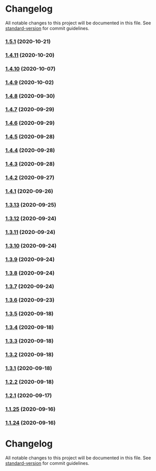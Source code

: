 # Changelog

All notable changes to this project will be documented in this file. See [standard-version](https://github.com/conventional-changelog/standard-version) for commit guidelines.

### [1.5.1](https://github.com/sergey-demidov/nuxt-i18n-easy/compare/v1.4.11...v1.5.1) (2020-10-21)

### [1.4.11](https://github.com/sergey-demidov/nuxt-i18n-easy/compare/v1.4.10...v1.4.11) (2020-10-20)

### [1.4.10](https://github.com/sergey-demidov/nuxt-i18n-easy/compare/v1.4.9...v1.4.10) (2020-10-07)

### [1.4.9](https://github.com/sergey-demidov/nuxt-i18n-easy/compare/v1.4.8...v1.4.9) (2020-10-02)

### [1.4.8](https://github.com/sergey-demidov/nuxt-i18n-easy/compare/v1.4.7...v1.4.8) (2020-09-30)

### [1.4.7](https://github.com/sergey-demidov/nuxt-i18n-easy/compare/v1.4.6...v1.4.7) (2020-09-29)

### [1.4.6](https://github.com/sergey-demidov/nuxt-i18n-easy/compare/v1.4.5...v1.4.6) (2020-09-29)

### [1.4.5](https://github.com/sergey-demidov/nuxt-i18n-easy/compare/v1.4.4...v1.4.5) (2020-09-28)

### [1.4.4](https://github.com/sergey-demidov/nuxt-i18n-easy/compare/v1.4.3...v1.4.4) (2020-09-28)

### [1.4.3](https://github.com/sergey-demidov/nuxt-i18n-easy/compare/v1.4.2...v1.4.3) (2020-09-28)

### [1.4.2](https://github.com/sergey-demidov/nuxt-i18n-easy/compare/v1.4.1...v1.4.2) (2020-09-27)

### [1.4.1](https://github.com/sergey-demidov/nuxt-i18n-easy/compare/v1.3.13...v1.4.1) (2020-09-26)

### [1.3.13](https://github.com/sergey-demidov/nuxt-i18n-easy/compare/v1.3.12...v1.3.13) (2020-09-25)

### [1.3.12](https://github.com/sergey-demidov/nuxt-i18n-easy/compare/v1.3.11...v1.3.12) (2020-09-24)

### [1.3.11](https://github.com/sergey-demidov/nuxt-i18n-easy/compare/v1.3.10...v1.3.11) (2020-09-24)

### [1.3.10](https://github.com/sergey-demidov/nuxt-i18n-easy/compare/v1.3.9...v1.3.10) (2020-09-24)

### [1.3.9](https://github.com/sergey-demidov/nuxt-i18n-easy/compare/v1.3.8...v1.3.9) (2020-09-24)

### [1.3.8](https://github.com/sergey-demidov/nuxt-i18n-easy/compare/v1.3.7...v1.3.8) (2020-09-24)

### [1.3.7](https://github.com/sergey-demidov/nuxt-i18n-easy/compare/v1.3.6...v1.3.7) (2020-09-24)

### [1.3.6](https://github.com/sergey-demidov/nuxt-i18n-easy/compare/v1.3.5...v1.3.6) (2020-09-23)

### [1.3.5](https://github.com/sergey-demidov/nuxt-i18n-easy/compare/v1.3.4...v1.3.5) (2020-09-18)

### [1.3.4](https://github.com/sergey-demidov/nuxt-i18n-easy/compare/v1.3.3...v1.3.4) (2020-09-18)

### [1.3.3](https://github.com/sergey-demidov/nuxt-i18n-easy/compare/v1.3.2...v1.3.3) (2020-09-18)

### [1.3.2](https://github.com/sergey-demidov/nuxt-i18n-easy/compare/v1.3.1...v1.3.2) (2020-09-18)

### [1.3.1](https://github.com/sergey-demidov/nuxt-i18n-easy/compare/v1.2.2...v1.3.1) (2020-09-18)

### [1.2.2](https://github.com/sergey-demidov/nuxt-i18n-easy/compare/v1.2.1...v1.2.2) (2020-09-18)

### [1.2.1](https://github.com/sergey-demidov/nuxt-i18n-easy/compare/v1.1.25...v1.2.1) (2020-09-17)

### [1.1.25](https://github.com/sergey-demidov/nuxt-i18n-easy/compare/v1.1.24...v1.1.25) (2020-09-16)

### [1.1.24](https://github.com/sergey-demidov/nuxt-i18n-easy/compare/v1.1.23...v1.1.24) (2020-09-16)

# Changelog

All notable changes to this project will be documented in this file. See [standard-version](https://github.com/conventional-changelog/standard-version) for commit guidelines.
